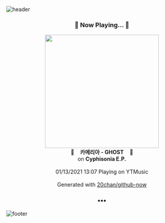 ![header](https://capsule-render.vercel.app/api?type=wave&height=170&section=header&text=Hi.%20I'm%20SHIFT&fontColor=090707&fontAlignX=45&fontAlignY=65&fontSize=100)

<h3 align="center">🎵 Now Playing... 🎵</h3>
<p align="center">
  <a href="https://music.youtube.com/channel/UCRjVmUQ3CW1kH6vP1VGskWA">
    <img width="300" src="https://lh3.googleusercontent.com/T9bAT2bb34D41tPOYm5fcn_6jZGPjbxk_E3NkDKjX_VG6pvP7vy6aCn6wtTGeAbf3req5NFl-Je6tCHn">
  </a>
  <br>
  🎵&nbsp&nbsp&nbsp <b>카메리아 - GHOST</b> &nbsp&nbsp&nbsp🎵
  <br>
  on <b>Cyphisonia E.P.</b>
  
  <br />
  <br />
  01/13/2021 13:07 Playing on YTMusic
  <br />
  <br />
  Generated with <a href="https://github.com/20chan/github-now">20chan/github-now</a>
</p>

<h3 align="center">•••</h3>

![footer](https://capsule-render.vercel.app/api?type=wave&height=150&section=footer)
